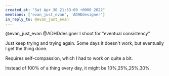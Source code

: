 ```yaml
---
created_at: "Sat Apr 30 21:33:09 +0000 2022"
mentions: ['evan_just_evan', 'ADHDdesigner']
in_reply_to: @evan_just_evan
---
```


@evan_just_evan @ADHDdesigner I shoot for "eventual consistency"

Just keep trying and trying again. Some days it doesn't work, but eventually I get the thing done. 

Requires self-compassion, which I had to work on quite a bit.

Instead of 100% of a thing every day, it might be 10%,25%,25%,30%.
